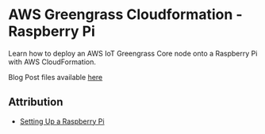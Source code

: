 # AWS Greengrass Cloudformation - Raspberry Pi

Learn how to deploy an AWS IoT Greengrass Core node onto a Raspberry Pi with AWS CloudFormation.

Blog Post files available [here](.blog/README.md)

## Attribution

* [Setting Up a Raspberry Pi](https://docs.aws.amazon.com/greengrass/latest/developerguide/setup-filter.rpi.html)
